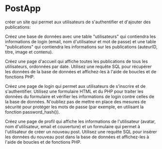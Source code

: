 # PostApp

créer un site qui permet aux utilisateurs de s'authentifier et d'ajouter des publications:

Créez une base de données avec une table "utilisateurs" qui contiendra les informations de login (email, nom d'utilisateur et mot de passe) et une table "publications" qui contiendra les informations sur les publications (auteurID, titre, image et contenu).

Créez une page d'accueil qui affiche toutes les publications de tous les utilisateurs, ordonnées par date. Utilisez une requête SQL pour récupérer les données de la base de données et affichez-les à l'aide de boucles et de fonctions PHP.

Créez une page de login qui permet aux utilisateurs de s'inscrire et de s'authentifier. Utilisez une formulaire HTML et du PHP pour traiter les données du formulaire et vérifier les informations de login contre celles de la base de données. N'oubliez pas de mettre en place des mesures de sécurité pour protéger les mots de passe (par exemple, en utilisant la fonction password_hash()).

Créez une page de profil qui affiche les informations de l'utilisateur (avatar, nom d'utilisateur, email et couverture) et un formulaire qui permet à l'utilisateur de créer un nouveau post. Utilisez une requête SQL pour insérer les données du nouveau post dans la base de données et affichez-les à l'aide de boucles et de fonctions PHP.